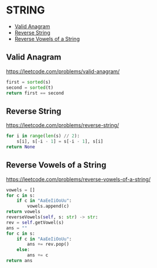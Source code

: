 # STRING

+ [Valid Anagram](#valid-anagram)
+ [Reverse String](#reverse-string)
+ [Reverse Vowels of a String](#reverse-vowels-of-a-string)
<!---->
## Valid Anagram

https://leetcode.com/problems/valid-anagram/

```python
first = sorted(s)
second = sorted(t)
return first == second
```

## Reverse String

https://leetcode.com/problems/reverse-string/

```python
for i in range(len(s) // 2):
    s[i], s[-i - 1] = s[-i - 1], s[i]
return None

```

## Reverse Vowels of a String

https://leetcode.com/problems/reverse-vowels-of-a-string/

```python
vowels = []
for c in s:
    if c in "AaEeIiOoUu":
        vowels.append(c)
return vowels
reverseVowels(self, s: str) -> str:
rev = self.getVowel(s)
ans = ""
for c in s:
    if c in "AaEeIiOoUu":
        ans += rev.pop()
    else:
        ans += c
return ans
```

